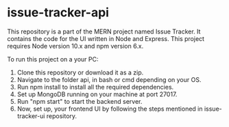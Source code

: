 # issue-tracker-api
This repository is a part of the MERN project named Issue Tracker. It contains the code for the UI written in Node and Express.
This project requires Node version 10.x and npm version 6.x.

To run this project on a your PC:

1. Clone this repository or download it as a zip.
2. Navigate to the folder api, in bash or cmd depending on your OS.
3. Run npm install to install all the required dependencies.
4. Set up MongoDB running on your machine at port 27017.
4. Run "npm start" to start the backend server.
5. Now, set up, your frontend UI by following the steps mentioned in issue-tracker-ui repository.

